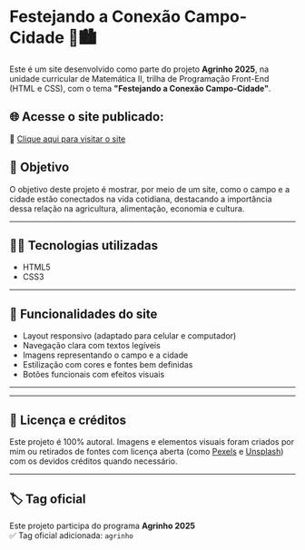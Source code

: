 # Festejando a Conexão Campo-Cidade 🌾🏙️

Este é um site desenvolvido como parte do projeto **Agrinho 2025**, na unidade curricular de Matemática II, trilha de Programação Front-End (HTML e CSS), com o tema **"Festejando a Conexão Campo-Cidade"**.

## 🌐 Acesse o site publicado:

🔗 [Clique aqui para visitar o site](file:///C:/Users/Usu%C3%A1rio/Desktop/agrinho/index.html#sobre)


## 📄 Objetivo

O objetivo deste projeto é mostrar, por meio de um site, como o campo e a cidade estão conectados na vida cotidiana, destacando a importância dessa relação na agricultura, alimentação, economia e cultura.

---

## 🧑‍💻 Tecnologias utilizadas

- HTML5
- CSS3

---

## 📱 Funcionalidades do site

- Layout responsivo (adaptado para celular e computador)
- Navegação clara com textos legíveis
- Imagens representando o campo e a cidade
- Estilização com cores e fontes bem definidas
- Botões funcionais com efeitos visuais

---


---

## 📝 Licença e créditos

Este projeto é 100% autoral. Imagens e elementos visuais foram criados por mim ou retirados de fontes com licença aberta (como [Pexels](https://www.pexels.com) e [Unsplash](https://www.unsplash.com)) com os devidos créditos quando necessário.

---

## 🏷️ Tag oficial

Este projeto participa do programa **Agrinho 2025**  
✅ Tag oficial adicionada: `agrinho`

